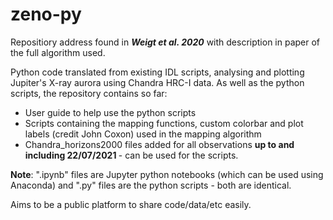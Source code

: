 # zeno-py
Repositiory address found in <b>*Weigt et al. 2020*</b> with description in paper of the full algorithm used. <br>

Python code translated from existing IDL scripts, analysing and plotting Jupiter's X-ray aurora using Chandra HRC-I data. As well as the python scripts, the repository contains so far:
- User guide to help use the python scripts
- Scripts containing the mapping functions, custom colorbar and plot labels (credit John Coxon) used in the mapping algorithm
- Chandra_horizons2000 files added for all observations <b> up to and including 22/07/2021 </b> - can be used for the scripts.

<b>Note</b>: ".ipynb" files are Jupyter python notebooks (which can be used using Anaconda) and ".py" files are the python scripts - both are identical.

Aims to be a public platform to share code/data/etc easily.
